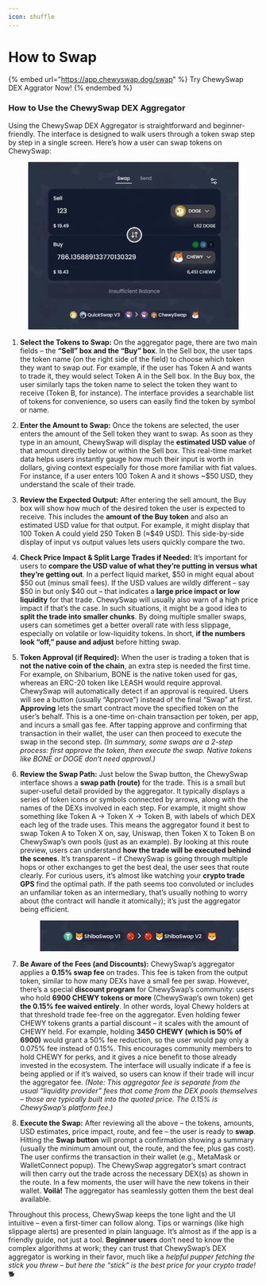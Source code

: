 ```yaml
---
icon: shuffle
---
```


# How to Swap



{% embed url="https://app.chewyswap.dog/swap" %}
Try ChewySwap DEX Aggrator Now!
{% endembed %}

### How to Use the ChewySwap DEX Aggregator

Using the ChewySwap DEX Aggregator is straightforward and beginner-friendly. The interface is designed to walk users through a token swap step by step in a single screen. Here’s how a user can swap tokens on ChewySwap:

<figure><img src="../../.gitbook/assets/Screenshot 2025-04-11 095156 (1).png" alt=""><figcaption></figcaption></figure>

1. **Select the Tokens to Swap:** On the aggregator page, there are two main fields – the **“Sell” box and the “Buy” box**. In the Sell box, the user taps the token name (on the right side of the field) to choose which token they want to swap _out_. For example, if the user has Token A and wants to trade it, they would select Token A in the Sell box. In the Buy box, the user similarly taps the token name to select the token they want to receive (Token B, for instance). The interface provides a searchable list of tokens for convenience, so users can easily find the token by symbol or name.
2. **Enter the Amount to Swap:** Once the tokens are selected, the user enters the amount of the Sell token they want to swap. As soon as they type in an amount, ChewySwap will display the **estimated USD value** of that amount directly below or within the Sell box. This real-time market data helps users instantly gauge how much their input is worth in dollars, giving context especially for those more familiar with fiat values. For instance, if a user enters 100 Token A and it shows \~$50 USD, they understand the scale of their trade.
3. **Review the Expected Output:** After entering the sell amount, the Buy box will show how much of the desired token the user is expected to receive. This includes the **amount of the Buy token** and also an estimated USD value for that output. For example, it might display that 100 Token A could yield 250 Token B (≈$49 USD). This side-by-side display of input vs output values lets users quickly compare the two.
4. **Check Price Impact & Split Large Trades if Needed:** It’s important for users to **compare the USD value of what they’re putting in versus what they’re getting out**. In a perfect liquid market, $50 in might equal about $50 out (minus small fees). If the USD values are wildly different – say $50 in but only $40 out – that indicates a **large price impact or low liquidity** for that trade. ChewySwap will usually also warn of a high price impact if that’s the case. In such situations, it might be a good idea to **split the trade into smaller chunks**. By doing multiple smaller swaps, users can sometimes get a better overall rate with less slippage, especially on volatile or low-liquidity tokens. In short, **if the numbers look “off,” pause and adjust** before hitting swap.
5. **Token Approval (if Required):** When the user is trading a token that is **not the native coin of the chain**, an extra step is needed the first time. For example, on Shibarium, BONE is the native token used for gas, whereas an ERC-20 token like LEASH would require approval. ChewySwap will automatically detect if an approval is required. Users will see a button (usually “Approve”) instead of the final “Swap” at first. **Approving** lets the smart contract move the specified token on the user’s behalf. This is a one-time on-chain transaction per token, per app, and incurs a small gas fee. After tapping approve and confirming that transaction in their wallet, the user can then proceed to execute the swap in the second step. _(In summary, some swaps are a 2-step process: first approve the token, then execute the swap. Native tokens like BONE or DOGE don’t need approval.)_
6.  **Review the Swap Path:** Just below the Swap button, the ChewySwap interface shows a **swap path (route)** for the trade. This is a small but super-useful detail provided by the aggregator. It typically displays a series of token icons or symbols connected by arrows, along with the names of the DEXs involved in each step. For example, it might show something like Token A → Token X → Token B, with labels of which DEX each leg of the trade uses. This means the aggregator found it best to swap Token A to Token X on, say, Uniswap, then Token X to Token B on ChewySwap’s own pools (just as an example). By looking at this route preview, users can understand **how the trade will be executed behind the scenes**. It’s transparent – if ChewySwap is going through multiple hops or other exchanges to get the best deal, the user sees that route clearly. For curious users, it’s almost like watching your **crypto trade GPS** find the optimal path. If the path seems too convoluted or includes an unfamiliar token as an intermediary, that’s usually nothing to worry about (the contract will handle it atomically); it’s just the aggregator being efficient.&#x20;

    <figure><img src="../../.gitbook/assets/image (1) (1).png" alt=""><figcaption></figcaption></figure>


7. **Be Aware of the Fees (and Discounts):** ChewySwap’s aggregator applies a **0.15% swap fee** on trades. This fee is taken from the output token, similar to how many DEXs have a small fee per swap. However, there’s a special **discount program** for ChewySwap’s community: users who hold **6900 CHEWY tokens or more** (ChewySwap’s own token) get **the 0.15% fee waived entirely**. In other words, loyal Chewy holders at that threshold trade fee-free on the aggregator. Even holding fewer CHEWY tokens grants a partial discount – it scales with the amount of CHEWY held. For example, holding **3450 CHEWY (which is 50% of 6900)** would grant a 50% fee reduction, so the user would pay only a 0.075% fee instead of 0.15%. This encourages community members to hold CHEWY for perks, and it gives a nice benefit to those already invested in the ecosystem. The interface will usually indicate if a fee is being applied or if it’s waived, so users can know if their trade will incur the aggregator fee. _(Note: This aggregator fee is separate from the usual “liquidity provider” fees that come from the DEX pools themselves – those are typically built into the quoted price. The 0.15% is ChewySwap’s platform fee.)_
8. **Execute the Swap:** After reviewing all the above – the tokens, amounts, USD estimates, price impact, route, and fee – the user is ready to **swap**. Hitting the **Swap button** will prompt a confirmation showing a summary (usually the minimum amount out, the route, and the fee, plus gas cost). The user confirms the transaction in their wallet (e.g., MetaMask or WalletConnect popup). The ChewySwap aggregator’s smart contract will then carry out the trade across the necessary DEX(s) as shown in the route. In a few moments, the user will have the new tokens in their wallet. **Voilà!** The aggregator has seamlessly gotten them the best deal available.

Throughout this process, ChewySwap keeps the tone light and the UI intuitive – even a first-timer can follow along. Tips or warnings (like high slippage alerts) are presented in plain language. It’s almost as if the app is a friendly guide, not just a tool. **Beginner users** don’t need to know the complex algorithms at work; they can trust that ChewySwap’s DEX aggregator is working in their favor, much like a _helpful pupper fetching the stick you threw – but here the “stick” is the best price for your crypto trade!_ 🐕

